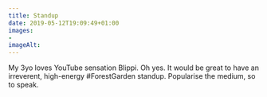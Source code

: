 ```yaml
---
title: Standup
date: 2019-05-12T19:09:49+01:00
images: 
- 
imageAlt: 
---
```


My 3yo loves YouTube sensation Blippi. Oh yes. It would be great to have an irreverent, high-energy #ForestGarden standup. Popularise the medium, so to speak.
